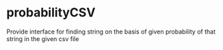 # probabilityCSV
Provide interface for finding string on the basis of given probability of that string in the given csv file

